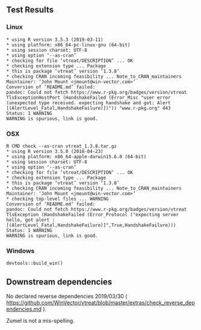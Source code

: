 

## Test Results

### Linux

    * using R version 3.5.3 (2019-03-11)
    * using platform: x86_64-pc-linux-gnu (64-bit)
    * using session charset: UTF-8
    * using option ‘--as-cran’
    * checking for file ‘vtreat/DESCRIPTION’ ... OK
    * checking extension type ... Package
    * this is package ‘vtreat’ version ‘1.3.8’
    * checking CRAN incoming feasibility ... Note_to_CRAN_maintainers
    Maintainer: ‘John Mount <jmount@win-vector.com>’
    Conversion of ‘README.md’ failed:
    pandoc: Could not fetch https://www.r-pkg.org/badges/version/vtreat
    TlsExceptionHostPort (HandshakeFailed (Error_Misc "user error (unexpected type received. expecting handshake and got: Alert [(AlertLevel_Fatal,HandshakeFailure)])")) "www.r-pkg.org" 443
    Status: 1 WARNING
    WARNING is spurious, link is good.


### OSX

    R CMD check --as-cran vtreat_1.3.8.tar.gz
    * using R version 3.5.0 (2018-04-23)
    * using platform: x86_64-apple-darwin15.6.0 (64-bit)
    * using session charset: UTF-8
    * using option ‘--as-cran’
    * checking for file ‘vtreat/DESCRIPTION’ ... OK
    * checking extension type ... Package
    * this is package ‘vtreat’ version ‘1.3.8’
    * checking CRAN incoming feasibility ... Note_to_CRAN_maintainers
    Maintainer: ‘John Mount <jmount@win-vector.com>’
    * checking top-level files ... WARNING
    Conversion of ‘README.md’ failed:
    pandoc: Could not fetch https://www.r-pkg.org/badges/version/vtreat
    TlsException (HandshakeFailed (Error_Protocol ("expecting server hello, got alert : [(AlertLevel_Fatal,HandshakeFailure)]",True,HandshakeFailure)))
    Status: 1 WARNING
    WARNING is spurious, link is good.


### Windows

    devtools::build_win()

## Downstream dependencies

No declared reverse dependencies 2019/03/30 ( https://github.com/WinVector/vtreat/blob/master/extras/check_reverse_dependencies.md ).

     
Zumel is not a mis-spelling.

